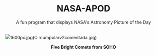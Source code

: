 <div align="center">
  <h1>
    NASA-APOD
  </h1>
</div>
  
<div align="center">
  A fun program that displays NASA's Astronomy Picture of the Day
</div>

<br>

![](https://apod.nasa.gov/apod/image/2410/SohoKy3.jpg)1600px.jpg)Circumpolarv2comentada.jpg)

<p align = "center">
  <b>Five Bright Comets from SOHO</b>
</p>
